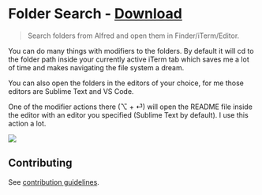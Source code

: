 # Folder Search - [Download](https://github.com/nikitavoloboev/small-workflows/blob/master/folder-search/Folder%20search.alfredworkflow?raw=true)

> Search folders from Alfred and open them in Finder/iTerm/Editor.

You can do many things with modifiers to the folders. By default it will cd to the folder path inside your currently active iTerm tab which saves me a lot of time and makes navigating the file system a dream.

You can also open the folders in the editors of your choice, for me those editors are Sublime Text and VS Code.

One of the modifier actions there (⌥ + ⏎) will open the README file inside the editor with an editor you specified (Sublime Text by default). I use this action a lot.

![](https://i.imgur.com/ybBvpfD.png)

## Contributing

See [contribution guidelines](../contributing.md).
